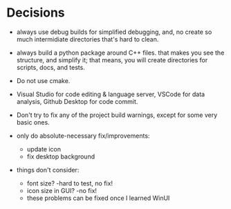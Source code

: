 # Decisions

- always use debug builds for simplified debugging,
and, no create so much intermidiate directories that's hard to clean.

- always build a python package around C++ files.
that makes you see the structure, and simplify it;
that means, you will create directories for scripts, docs, and tests.

- Do not use cmake.

- Visual Studio for code editing & language server, VSCode for data analysis, Github Desktop for code commit.

- Don't try to fix any of the project build warnings, except for some very basic ones.

- only do absolute-necessary fix/improvements:
    - update icon
    - fix desktop background

- things don't consider:
    - font size? -hard to test, no fix!
    - icon size in GUI? -no fix!
    - these problems can be fixed once I learned WinUI
